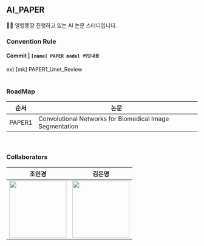 ## AI_PAPER
✍🏻 얼렁뚱땅 진행하고 있는 AI 논문 스터디입니다. 
</br> 

### Convention Rule

#### Commit | `[name] PAPER model 커밋내용` 
ex) [mk] PAPER1_Unet_Review  
</br> 

### RoadMap 

|순서|논문|
|------|---|
|PAPER1|Convolutional Networks for Biomedical Image Segmentation|
</br> 

### Collaborators
|조민경|김은영|
|:------:|:------:|
|<a href="https://github.com/ZZOMING-K"><img src="https://avatars.githubusercontent.com/ZZOMING-K" width=150px>|<a href="https://github.com/is-zeroo"> <img src="https://avatars.githubusercontent.com/is-zeroo" width=150px>|
